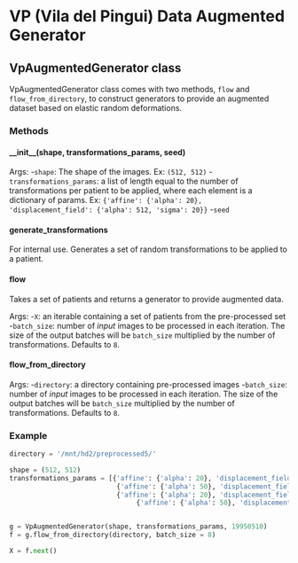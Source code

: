 # VP (Vila del Pingui) Data Augmented Generator

## VpAugmentedGenerator class
VpAugmentedGenerator class comes with two methods, `flow` and `flow_from_directory`, to construct generators to provide an augmented dataset based on elastic random deformations.

### Methods
#### \_\_init\_\_(shape, transformations\_params, seed)
Args:
-`shape`: The shape of the images. Ex: `(512, 512)`
-`transformations_params`: a list of length equal to the number of transformations per patient to be applied, where each element is a dictionary of params. Ex: `{'affine': {'alpha': 20}, 'displacement_field': {'alpha': 512, 'sigma': 20}}`
-`seed`

#### generate\_transformations
For internal use. Generates a set of random transformations to be applied to a patient.

#### flow
Takes a set of patients and returns a generator to provide augmented data.

Args:
-`X`: an iterable containing a set of patients from the pre-processed set
-`batch_size`: number of *input* images to be processed in each iteration. The size of the output batches will be `batch_size` multiplied by the number of transformations. Defaults to `8`.

#### flow\_from\_directory
Args:
-`directory`: a directory containing pre-processed images
-`batch_size`: number of *input* images to be processed in each iteration. The size of the output batches will be `batch_size` multiplied by the number of transformations. Defaults to `8`.

### Example
```python
directory = '/mnt/hd2/preprocessed5/'

shape = (512, 512)
transformations_params = [{'affine': {'alpha': 20}, 'displacement_field': {'alpha': 512, 'sigma': 20}},
                 	       {'affine': {'alpha': 50}, 'displacement_field': {'alpha': 512, 'sigma': 50}},
                 	       {'affine': {'alpha': 20}, 'displacement_field': {'alpha': 0, 'sigma': 20}},
                                {'affine': {'alpha': 50}, 'displacement_field': {'alpha': 0, 'sigma': 50}}]


g = VpAugmentedGenerator(shape, transformations_params, 19950510)
f = g.flow_from_directory(directory, batch_size = 8)

X = f.next()
```
